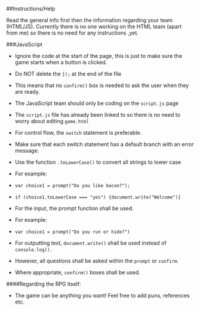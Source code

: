 ##Instructions/Help

Read the general info first then the information regarding your team (HTML/JS).
Currently there is no one working on the HTML team (apart from me) so there is no need for any instructions ,yet.

###JavaScript
* Ignore the code at the start of the page, this is just to make sure the game starts when a button is clicked.
* Do NOT delete the `});` at the end of the file
* This means that no `confirm()` box is needed to ask the user when they are ready.
* The JavaScript team should only be coding on the `script.js` page 
* The `script.js` file has already been linked to so there is no need to worry about editing `game.html`
* For control flow, the `switch` statement is preferable.
* Make sure that each switch statement has a default branch with an error message.
* Use the function `.toLowerCase()` to convert all strings to lower case
* For example:
* `var choice1 = prompt("Do you like bacon?");`
* `if (choice1.toLowerCase === "yes") {document.write("Welcome")}`

* For the input, the prompt function shall be used.
* For example:
* `var choice1 = prompt("Do you run or hide?")`
* For outputting text, `document.write()` shall be used instead of `console.log()`.
* However, all questions shall be asked within the `prompt` or `confirm`.
* Where appropriate, `confirm()` boxes shall be used.

####Regarding the RPG itself:
* The game can be anything you want! Feel free to add puns, references etc.
